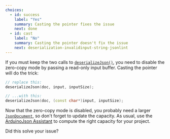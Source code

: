 ```yaml
---
choices:
  - id: success
    label: "Yes"
    summary: Casting the pointer fixes the issue
    next: done
  - id: cast
    label: "No"
    summary: Casting the pointer doesn't fix the issue
    next: deserialization-invalidinput-string-jsonlint
---
```


If you must keep the two calls to [`deserializeJson()`](/v6/api/json/deserializejson/), you need to disable the zero-copy mode by passing a read-only input buffer. Casting the pointer will do the trick:

```c++
// replace this:
deserializeJson(doc, input, inputSize);

// ...with this:
deserializeJson(doc, (const char*)input, inputSize);
```

Now that the zero-copy mode is disabled, you probably need a larger [`JsonDocument`](/v6/api/jsondocument/), so don't forget to update the capacity. As usual, use the [ArduinoJson Assistant](/v6/assistant/) to compute the right capacity for your project.

Did this solve your issue?